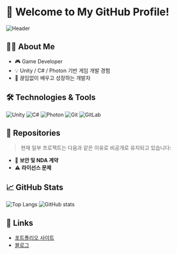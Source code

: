 # 👋 Welcome to My GitHub Profile!

![Header](https://capsule-render.vercel.app/api?type=waving&color=auto&height=200&section=header&text=GitHub%20Profile&fontSize=40)

## 🧑‍💻 About Me
- 🎮 Game Developer
- 💡 Unity / C# / Photon 기반 게임 개발 경험
- 🧠 끊임없이 배우고 성장하는 개발자

## 🛠️ Technologies & Tools
![Unity](https://img.shields.io/badge/Unity-000000?style=flat&logo=unity&logoColor=white)
![C#](https://img.shields.io/badge/C%23-239120?style=flat&logo=c-sharp&logoColor=white)
![Photon](https://img.shields.io/badge/Photon-1A75CF?style=flat&logo=photon&logoColor=white)
![Git](https://img.shields.io/badge/Git-F05032?style=flat&logo=git&logoColor=white)
![GitLab](https://img.shields.io/badge/GitLab-FC6D26?style=flat&logo=gitlab&logoColor=white)

## 📁 Repositories
> 현재 일부 프로젝트는 다음과 같은 이유로 비공개로 유지되고 있습니다:
- 🔐 **보안 및 NDA 계약**
- ⚠️ **라이선스 문제**

## 📈 GitHub Stats
![Top Langs](https://github-readme-stats.vercel.app/api/top-langs/?username=jws0712&layout=compact&theme=default)
![GitHub stats](https://github-readme-stats.vercel.app/api?username=jws0712&show_icons=true&theme=default)

## 🔗 Links
- [포트폴리오 사이트](https://your-portfolio.com)
- [블로그](https://your-blog.com)
